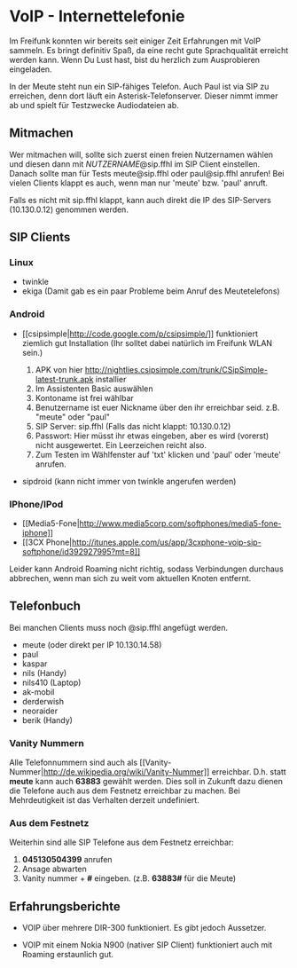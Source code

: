 # VoIP - Internettelefonie

Im Freifunk konnten wir bereits seit einiger Zeit Erfahrungen mit VoIP sammeln. Es bringt definitiv Spaß, da eine recht gute Sprachqualität erreicht werden kann. Wenn Du Lust hast, bist du herzlich zum Ausprobieren eingeladen.

In der Meute steht nun ein SIP-fähiges Telefon. Auch Paul ist via SIP zu erreichen, denn dort läuft ein Asterisk-Telefonserver. Dieser nimmt immer ab und spielt für Testzwecke Audiodateien ab. 

## Mitmachen 

Wer mitmachen will, sollte sich zuerst einen freien Nutzernamen wählen und diesen dann mit _NUTZERNAME_@&zwj;sip.ffhl im SIP Client einstellen. Danach sollte man für Tests meute@&zwj;sip.ffhl oder paul@&zwj;sip.ffhl anrufen! Bei vielen Clients klappt es auch, wenn man nur 'meute' bzw. 'paul' anruft.

Falls es nicht mit sip.ffhl klappt, kann auch direkt die IP des SIP-Servers (10.130.0.12) genommen werden.

## SIP Clients 

### Linux

 * twinkle
 * ekiga (Damit gab es ein paar Probleme beim Anruf des Meutetelefons)

### Android

 * [[csipsimple|http://code.google.com/p/csipsimple/]] funktioniert ziemlich gut
   Installation (Ihr solltet dabei natürlich im Freifunk WLAN sein.)
    1. APK von hier http://nightlies.csipsimple.com/trunk/CSipSimple-latest-trunk.apk installier
    2. Im Assistenten Basic auswählen
    3. Kontoname ist frei wählbar
    4. Benutzername ist euer Nickname über den ihr erreichbar seid. z.B. "meute" oder "paul"
    5. SIP Server: sip.ffhl (Falls das nicht klappt: 10.130.0.12)
    6. Passwort: Hier müsst ihr etwas eingeben, aber es wird (vorerst) nicht ausgewertet. Ein Leerzeichen reicht also.
    7. Zum Testen im Wählfenster auf 'txt' klicken und 'paul' oder 'meute' anrufen.
        
 * sipdroid (kann nicht immer von twinkle angerufen werden)

### IPhone/IPod

 * [[Media5-Fone|http://www.media5corp.com/softphones/media5-fone-iphone]]
 * [[3CX Phone|http://itunes.apple.com/us/app/3cxphone-voip-sip-softphone/id392927995?mt=8]]

Leider kann Android Roaming nicht richtig, sodass Verbindungen durchaus abbrechen, wenn man sich zu weit vom aktuellen Knoten entfernt.

## Telefonbuch

Bei manchen Clients muss noch @&zwj;sip.ffhl angefügt werden.

 * meute (oder direkt per IP 10.130.14.58)
 * paul
 * kaspar
 * nils (Handy)
 * nils410 (Laptop)
 * ak-mobil
 * derderwish
 * neoraider
 * berik (Handy)

### Vanity Nummern

Alle Telefonnummern sind auch als [[Vanity-Nummer|http://de.wikipedia.org/wiki/Vanity-Nummer]] erreichbar. D.h. statt **meute** kann auch **63883** gewählt werden. Dies soll in Zukunft dazu dienen die Telefone auch aus dem Festnetz erreichbar zu machen. Bei Mehrdeutigkeit ist das Verhalten derzeit undefiniert.

### Aus dem Festnetz

Weiterhin sind alle SIP Telefone aus dem Festnetz erreichbar:

 1. **045130504399** anrufen
 2. Ansage abwarten
 3. Vanity nummer + **#** eingeben. (z.B. **63883#** für die Meute) 

## Erfahrungsberichte

 * VOIP über mehrere DIR-300 funktioniert. Es gibt jedoch Aussetzer. 

 * VOIP mit einem Nokia N900 (nativer SIP Client) funktioniert auch mit Roaming erstaunlich gut.
